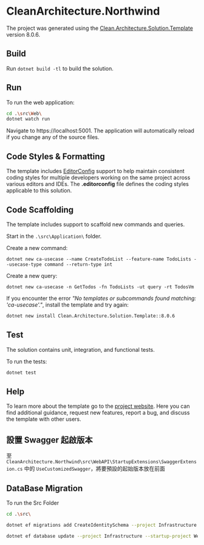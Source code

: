 ﻿# CleanArchitecture.Northwind

The project was generated using the [Clean.Architecture.Solution.Template](https://github.com/jasontaylordev/CleanArchitecture.Northwind) version 8.0.6.

## Build

Run `dotnet build -tl` to build the solution.

## Run

To run the web application:

```bash
cd .\src\Web\
dotnet watch run
```

Navigate to https://localhost:5001. The application will automatically reload if you change any of the source files.

## Code Styles & Formatting

The template includes [EditorConfig](https://editorconfig.org/) support to help maintain consistent coding styles for multiple developers working on the same project across various editors and IDEs. The **.editorconfig** file defines the coding styles applicable to this solution.

## Code Scaffolding

The template includes support to scaffold new commands and queries.

Start in the `.\src\Application\` folder.

Create a new command:

```
dotnet new ca-usecase --name CreateTodoList --feature-name TodoLists --usecase-type command --return-type int
```

Create a new query:

```
dotnet new ca-usecase -n GetTodos -fn TodoLists -ut query -rt TodosVm
```

If you encounter the error *"No templates or subcommands found matching: 'ca-usecase'."*, install the template and try again:

```bash
dotnet new install Clean.Architecture.Solution.Template::8.0.6
```

## Test

The solution contains unit, integration, and functional tests.

To run the tests:
```bash
dotnet test
```

## Help
To learn more about the template go to the [project website](https://github.com/jasontaylordev/CleanArchitecture). Here you can find additional guidance, request new features, report a bug, and discuss the template with other users.

## 設置 Swagger 起啟版本

至 `CleanArchitecture.Northwind\src\WebAPI\StartupExtensions\SwaggerExtension.cs` 中的 `UseCustomizedSwagger`，將要預設的起始版本放在前面

## DataBase Migration

To run the Src Folder

```bash
cd .\src\

dotnet ef migrations add CreateIdentitySchema --project Infrastructure --startup-project WebAPI --context ApplicationDbContext --output-dir Data\Migrations

dotnet ef database update --project Infrastructure --startup-project WebAPI
```